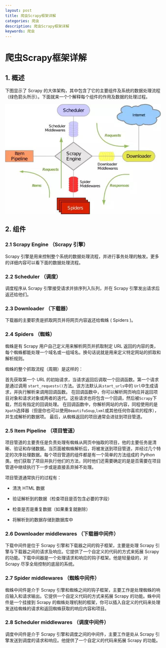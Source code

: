 ```yaml
---
layout: post
title: 爬虫Scrapy框架详解
categories: 爬虫
description: 爬虫Scrapy框架详解
keywords: 爬虫
---
```

# 爬虫Scrapy框架详解

## 1. 概述
下图显示了 Scrapy 的大体架构，其中包含了它的主要组件及系统的数据处理流程（绿色箭头所示）。下面就来一个个解释每个组件的作用及数据的处理过程。

![](./images/scrapy.jpg)

## 2. 组件

### 2.1 Scrapy Engine （Scrapy 引擎）

Scrapy 引擎是用来控制整个系统的数据处理流程，并进行事务处理的触发。更多的详细内容可以看下面的数据处理流程。

### 2.2 Scheduler （调度）

调度程序从 Scrapy 引擎接受请求并排序列入队列，并在 Scrapy 引擎发出请求后返还给他们。

### 2.3 Downloader （下载器）

下载器的主要职责是抓取网页并将网页内容返还给蜘蛛  ( Spiders )。

### 2.4 Spiders （蜘蛛）

蜘蛛是有 Scrapy 用户自己定义用来解析网页并抓取制定 URL 返回的内容的类，每个蜘蛛都能处理一个域名或一组域名。换句话说就是用来定义特定网站的抓取和解析规则。

蜘蛛的整个抓取流程（周期）是这样的：

首先获取第一个 URL 的初始请求，当请求返回后调取一个回调函数。第一个请求是通过调用 ```start_requests()```方法。该方法默认从``` start_urls ```中的 ``` Url ```中生成请求，并执行解析来调用回调函数。
在回调函数中，你可以解析网页响应并返回项目对象和请求对象或两者的迭代。这些请求也将包含一个回调，然后被``` Scrapy ```下载，然后有指定的回调处理。
在回调函数中，你解析网站的内容，同程使用的是``` Xpath ```选择器（但是你也可以使用``` BeautifuSoup ```,``` lxml ```或其他任何你喜欢的程序），并生成解析的数据项。
最后，从蜘蛛返回的项目通常会进驻到项目管道。

### 2.5 Item Pipeline （项目管道）

项目管道的主要责任是负责处理有蜘蛛从网页中抽取的项目，他的主要任务是清晰、验证和存储数据。当页面被蜘蛛解析后，将被发送到项目管道，并经过几个特定的次序处理数据。每个项目管道的组件都是有一个简单的方法组成的 Python 类。他们获取了项目并执行他们的方法，同时他们还需要确定的是是否需要在项目管道中继续执行下一步或是直接丢弃掉不处理。

项目管道通常执行的过程有：

- 清洗 HTML 数据

- 验证解析到的数据（检查项目是否包含必要的字段）

- 检查是否是重复数据（如果重复就删除）

- 将解析到的数据存储到数据库中

### 2.6 Downloader middlewares （下载器中间件）

下载中间件是位于 Scrapy 引擎和下载器之间的钩子框架，主要是处理 Scrapy 引擎与下载器之间的请求及响应。它提供了一个自定义的代码的方式来拓展 Scrapy 的功能。下载中间器是一个处理请求和响应的钩子框架。他是轻量级的，对 Scrapy 尽享全局控制的底层的系统。

### 2.7 Spider middlewares （蜘蛛中间件）

蜘蛛中间件是介于 Scrapy 引擎和蜘蛛之间的钩子框架，主要工作是处理蜘蛛的响应输入和请求输出。它提供一个自定义代码的方式来拓展 Scrapy 的功能。蛛中间件是一个挂接到 Scrapy 的蜘蛛处理机制的框架，你可以插入自定义的代码来处理发送给蜘蛛的请求和返回蜘蛛获取的响应内容和项目。

### 2.8 Scheduler middlewares （调度中间件）

调度中间件是介于 Scrapy 引擎和调度之间的中间件，主要工作是处从 Scrapy 引擎发送到调度的请求和响应。他提供了一个自定义的代码来拓展 Scrapy 的功能。
